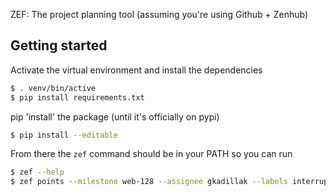 ZEF: The project planning tool (assuming you're using Github + Zenhub)

## Getting started

Activate the virtual environment and install the dependencies
```bash
$ . venv/bin/active
$ pip install requirements.txt
```

pip 'install' the package (until it's officially on pypi)
```bash
$ pip install --editable
```

From there the `zef` command should be in your PATH so you can run
```bash
$ zef --help
$ zef points --milestone web-128 --assignee gkadillak --labels interrupt
```
